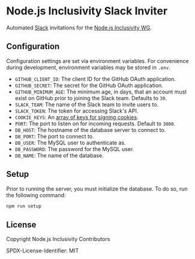 # Node.js Inclusivity Slack Inviter

Automated [Slack](https://slack.com/) invitations for the [Node.js Inclusivity WG](https://github.com/nodejs/inclusivity).

## Configuration

Configuration settings are set via environment variables. For convenience during development, environment variables may be stored in `.env`.

* `GITHUB_CLIENT_ID`: The client ID for the GitHub OAuth application.
* `GITHUB_SECRET`: The secret for the GitHub OAuth application.
* `GITHUB_MINIMUM_AGE`: The minimum age, in days, that an account must exist on GitHub prior to joining the Slack team. Defaults to `30`.
* `SLACK_TEAM`: The name of the Slack team to invite users to.
* `SLACK_TOKEN`: The token for accessing Slack's API.
* `COOKIE_KEYS`: An [array of keys for signing cookies](https://github.com/expressjs/cookie-session#keys).
* `PORT`: The port to listen on for incoming requests. Default to `3000`.
* `DB_HOST`: The hostname of the database server to connect to.
* `DB_PORT`: The port to connect to.
* `DB_USER`: The MySQL user to authenticate as.
* `DB_PASSWORD`: The password for the MySQL user.
* `DB_NAME`: The name of the database.

## Setup

Prior to running the server, you must initialize the database. To do so, run the following command:

```sh
npm run setup
```

## License

Copyright Node.js Inclusivity Contributors

SPDX-License-Identifier: MIT
